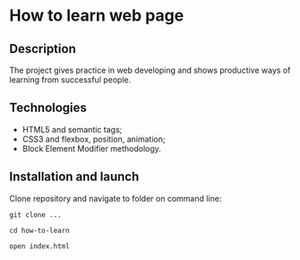 # How to learn web page

## Description

The project gives practice in web developing and shows productive ways of learning from successful people.

## Technologies

- HTML5 and semantic tags;
- CSS3 and flexbox, position, animation;
- Block Element Modifier methodology.

## Installation and launch

Clone repository and navigate to folder on command line:
```
git clone ...
```

```
cd how-to-learn
```

```
open index.html
```